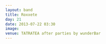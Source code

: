 ```yaml
---
layout: band
title: Roxxete
day: 21
date: 2013-07-22 03:30
image: 
venue: TATRATEA after parties by wunderBar
---
```




